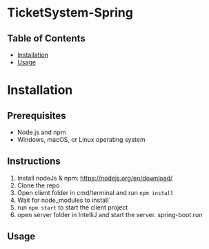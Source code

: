 # TicketSystem-Spring

## Table of Contents
- [Installation](#installation)
- [Usage](#usage)

# Installation

## Prerequisites
- Node.js and npm
- Windows, macOS, or Linux operating system

## Instructions
1. Install nodeJs & npm: https://nodejs.org/en/download/
2. Clone the repo
3. Open client folder in cmd/terminal and run `npm install`
4. Wait for node_modules to install`
5. run `npm start` to start the client project
6. open server folder in IntelliJ and start the server. spring-boot:run

## Usage

